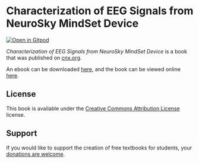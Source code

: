 # Characterization of EEG Signals from NeuroSky MindSet Device

[![Open in Gitpod](https://gitpod.io/button/open-in-gitpod.svg)](https://gitpod.io/from-referrer/)

_Characterization of EEG Signals from NeuroSky MindSet Device_ is a book that was published on [cnx.org](https://cnx.org/).

An ebook can be downloaded [here](https://github.com/cnx-user-books/cnxbook-characterization-of-eeg-signals-from-neurosky-mindset-device/releases/latest), and the book can be viewed online [here](https://github.com/cnx-user-books/cnxbook-characterization-of-eeg-signals-from-neurosky-mindset-device/releases/latest).

## License
This book is available under the [Creative Commons Attribution License](./LICENSE) license.

## Support
If you would like to support the creation of free textbooks for students, your [donations are welcome](https://riceconnect.rice.edu/donation/support-openstax-banner).
